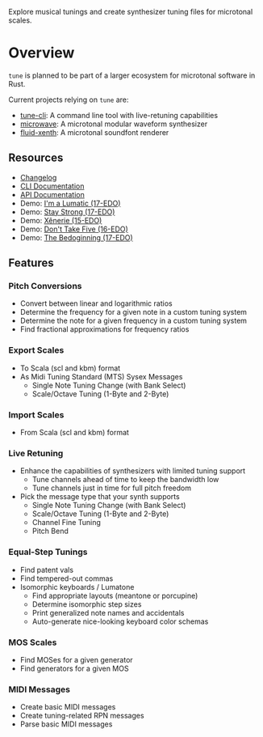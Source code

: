 Explore musical tunings and create synthesizer tuning files for microtonal scales.

# Overview

`tune` is planned to be part of a larger ecosystem for microtonal software in Rust.

Current projects relying on `tune` are:

- [tune-cli](https://github.com/Woyten/tune/tree/master/tune-cli): A command line tool with live-retuning capabilities
- [microwave](https://github.com/Woyten/tune/tree/master/microwave): A microtonal modular waveform synthesizer
- [fluid-xenth](https://github.com/Woyten/tune/tree/master/fluid-xenth): A microtonal soundfont renderer

## Resources

- [Changelog](https://github.com/Woyten/tune/releases)
- [CLI Documentation](https://github.com/Woyten/tune/blob/master/tune-cli/README.md)
- [API Documentation](https://docs.rs/tune/)
- Demo: [I'm a Lumatic (17-EDO)](https://youtu.be/zKnJJEaidWI)
- Demo: [Stay Strong (17-EDO)](https://youtu.be/JutcUVrA8Tg)
- Demo: [Xênerie (15-EDO)](https://youtu.be/0PczKDrOdUA)
- Demo: [Don't Take Five (16-EDO)](https://youtu.be/LLgClI8pyNw)
- Demo: [The Bedoginning (17-EDO)](https://youtu.be/gaYvK9OBHK0)

## Features

### Pitch Conversions

- Convert between linear and logarithmic ratios
- Determine the frequency for a given note in a custom tuning system
- Determine the note for a given frequency in a custom tuning system
- Find fractional approximations for frequency ratios

### Export Scales

- To Scala (scl and kbm) format
- As Midi Tuning Standard (MTS) Sysex Messages
  - Single Note Tuning Change (with Bank Select)
  - Scale/Octave Tuning (1-Byte and 2-Byte)

### Import Scales

- From Scala (scl and kbm) format

### Live Retuning

- Enhance the capabilities of synthesizers with limited tuning support
  - Tune channels ahead of time to keep the bandwidth low
  - Tune channels just in time for full pitch freedom
- Pick the message type that your synth supports
  - Single Note Tuning Change (with Bank Select)
  - Scale/Octave Tuning (1-Byte and 2-Byte)
  - Channel Fine Tuning
  - Pitch Bend

### Equal-Step Tunings

- Find patent vals
- Find tempered-out commas
- Isomorphic keyboards / Lumatone
  - Find appropriate layouts (meantone or porcupine)
  - Determine isomorphic step sizes
  - Print generalized note names and accidentals
  - Auto-generate nice-looking keyboard color schemas

### MOS Scales

- Find MOSes for a given generator
- Find generators for a given MOS

### MIDI Messages

- Create basic MIDI messages
- Create tuning-related RPN messages
- Parse basic MIDI messages